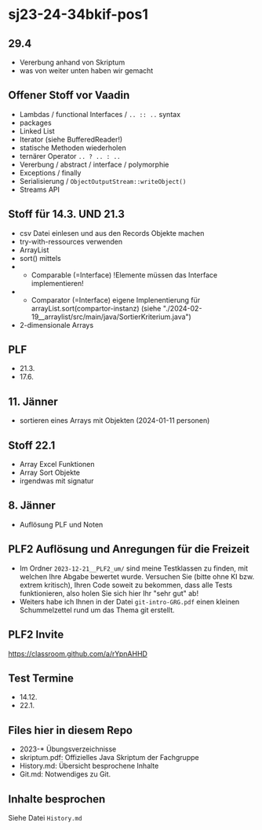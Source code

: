 # sj23-24-34bkif-pos1

## 29.4

- Vererbung anhand von Skriptum
- was von weiter unten haben wir gemacht

## Offener Stoff vor Vaadin

- Lambdas / functional Interfaces / `.. :: ..` syntax
- packages
- Linked List
- Iterator (siehe BufferedReader!)
- statische Methoden wiederholen
- ternärer Operator `.. ? .. : ..`
- Vererbung / abstract / interface / polymorphie
- Exceptions / finally
- Serialisierung / `ObjectOutputStream::writeObject()`
- Streams API

## Stoff für 14.3. UND 21.3

- csv Datei einlesen und aus den Records Objekte machen
- try-with-ressources verwenden
- ArrayList
- sort() mittels
- - Comparable (=Interface) !Elemente müssen das Interface implementieren!
- - Comparator (=Interface) eigene Implenentierung für
        arrayList.sort(compartor-instanz) (siehe
        "./2024-02-19\_\_arraylist/src/main/java/SortierKriterium.java")
- 2-dimensionale Arrays

## PLF

- 21.3.
- 17.6.

## 11. Jänner

- sortieren eines Arrays mit Objekten (2024-01-11 personen)

## Stoff 22.1

- Array Excel Funktionen
- Array Sort Objekte
- irgendwas mit signatur

## 8. Jänner

- Auflösung PLF und Noten

## PLF2 Auflösung und Anregungen für die Freizeit

- Im Ordner `2023-12-21__PLF2_um/` sind meine Testklassen zu finden, mit
    welchen Ihre Abgabe bewertet wurde. Versuchen Sie (bitte ohne KI bzw. extrem
    kritisch), Ihren Code soweit zu bekommen, dass alle Tests funktionieren,
    also holen Sie sich hier Ihr "sehr gut" ab!
- Weiters habe ich Ihnen in der Datei `git-intro-GRG.pdf` einen kleinen
    Schummelzettel rund um das Thema git erstellt.

## PLF2 Invite

<https://classroom.github.com/a/rYpnAHHD>

## Test Termine

- 14.12.
- 22.1.

## Files hier in diesem Repo

- 2023-\* Übungsverzeichnisse
- skriptum.pdf: Offizielles Java Skriptum der Fachgruppe
- History.md: Übersicht besprochene Inhalte
- Git.md: Notwendiges zu Git.

## Inhalte besprochen

Siehe Datei `History.md`

